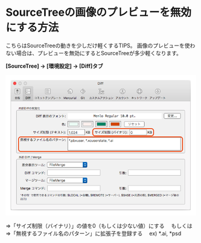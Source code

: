 # SourceTreeの画像のプレビューを無効にする方法

こちらはSourceTreeの動きを少しだけ軽くするTIPS。
画像のプレビューを使わない場合は、プレビューを無効にするとSourceTreeが多少軽くなります。

**[SourceTree] → [環境設定] → [Diff]タブ**

![alt](../images/lfs05.png)

⇒「サイズ制限（バイナリ）」の値を0（もしくは少ない値）にする
　もしくは
⇒「無視するファイル名のパターン」に拡張子を登録する
　ex) *.ai, *psd